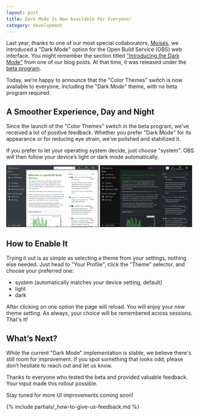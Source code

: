 ```yaml
---
layout: post
title: Dark Mode Is Now Available for Everyone!
category: development
---
```


Last year, thanks to one of our most special collaborators, [Moisés](https://github.com/mdeniz),
we introduced a "Dark Mode" option for the Open Build Service (OBS) web interface.
You might remember the section titled
["Introducing the Dark Mode"](/2024/01/25/revamping-the-build-status-page-and-introducing-the-dark-mode/#introducing-the-dark-mode)
from one of our blog posts.
At that time, it was released under the [beta program](/2018/10/04/the-beta-program/).

Today, we’re happy to announce that the "Color Themes" switch is now available to everyone, including the "Dark Mode" theme, with no beta program required.


## A Smoother Experience, Day and Night

Since the launch of the "Color Themes" switch in the beta program, we've received a lot of positive feedback.
Whether you prefer "Dark Mode" for its appearance or for reducing eye strain, we’ve polished and stabilized it.

If you prefer to let your operating system decide, just choose "system".
OBS will then follow your device’s light or dark mode automatically.

<img src="/images/posts/2025-05-22/light_theme.png" alt="Light Theme" class="left" style="width: 49%;" />
<img src="/images/posts/2025-05-22/dark_theme.png" alt="Dark Theme" class="right" style="width: 49%;" />


## How to Enable It

Trying it out is as simple as selecting a theme from your settings, nothing else needed.
Just head to "Your Profile", click the "Theme" selector, and choose your preferred one:

  * system (automatically matches your device setting, default)
  * light
  * dark

After clicking on one option the page will reload. You will enjoy your new theme setting.
As always, your choice will be remembered across sessions.
That's it!


## What’s Next?

While the current "Dark Mode" implementation is stable, we believe there's still room for improvement.
If you spot something that looks odd, please don’t hesitate to reach out and let us know.

Thanks to everyone who tested the beta and provided valuable feedback.
Your input made this rollout possible.

Stay tuned for more UI improvements coming soon!

{% include partials/_how-to-give-us-feedback.md %}
